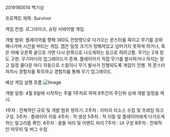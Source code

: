 2019180014 백기상

프로젝트 제목: Survivor

게임 컨셉: 로그라이크, 슈팅 서바이벌 게임.


개발 범위: 
플레이어를 향해 360도 전방향으로 다가오는 몬스터를 죽이고 무기를 강화해나가며 시간을 버티는 게임.
맵은 일정 크기가 정해져있고 넘어가지 못하게 하거나, 혹은 아예 오른쪽 끝으로 가면 다시 왼쪽으로 나오게하는 등으로 하려고함.
무기는 2개 정도 구현. 무기마다의 업그레이드가 존재.
플레이어가 직접 무기를 발사하거나 하지는 않고 일정 쿨다운 마다 자동으로 스킬이나 무기 발사가 진행되도록 게임이 진행.
적 몬스터 처치시 경험치를 획득하고 경험치를 통해 무기 업그레이드.

예상 게임 실행 흐름
![Image](https://github.com/user-attachments/assets/2d05e1a7-c883-4620-822d-2135d7c37925)

개발 일정: 4월 8일에 시작하는 주를 1주차로 하여 8주간의 주단위 상세 개발 일정을 제시.

1주차 : 전체적인 규모 및 개발 범위 정하기.
2주차 : 이미지 리소스 수집 및 프레임 워크 구성.
3주차 : 플레이어 이동
4주차 : 적 생성
5주차 : 적 이동 및 플레이어에게 다가오게 하는 알고리즘 확인.
6주차 : 충돌 처리 및 이벤트 처리
7주차 : UI 구성
8주차 : 전체적인 마무리 및 버그 수정.
